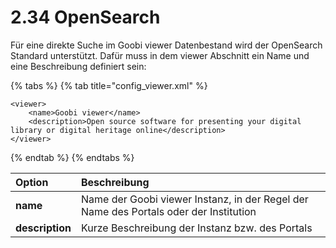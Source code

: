 # 2.34 OpenSearch

Für eine direkte Suche im Goobi viewer Datenbestand wird der OpenSearch Standard unterstützt. Dafür muss in dem viewer Abschnitt ein Name und eine Beschreibung definiert sein:

{% tabs %}
{% tab title="config\_viewer.xml" %}
```markup
<viewer>
    <name>Goobi viewer</name>
    <description>Open source software for presenting your digital library or digital heritage online</description>
</viewer>
```
{% endtab %}
{% endtabs %}

| Option | Beschreibung |
| :--- | :--- |
| **name** | Name der Goobi viewer Instanz, in der Regel der Name des Portals oder der Institution |
| **description** | Kurze Beschreibung der Instanz bzw. des Portals |



